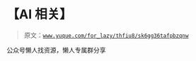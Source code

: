 # 【AI 相关】

> 原文：[`www.yuque.com/for_lazy/thfiu8/sk6gg36tafpbzqnw`](https://www.yuque.com/for_lazy/thfiu8/sk6gg36tafpbzqnw)



公众号懒人找资源，懒人专属群分享